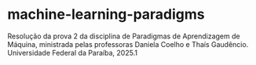 # machine-learning-paradigms

Resolução da prova 2 da disciplina de Paradigmas de Aprendizagem de Máquina, ministrada pelas professoras Daniela Coelho e Thaís Gaudêncio.
Universidade Federal da Paraíba, 2025.1
